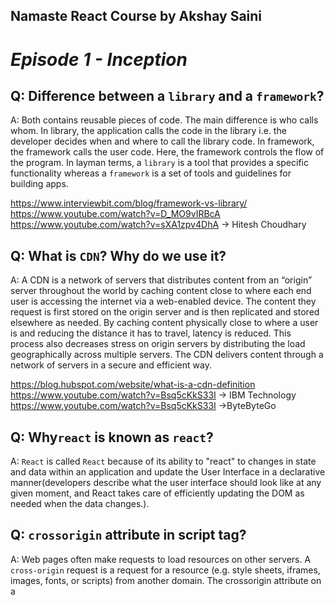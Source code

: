 ## Namaste React Course by Akshay Saini

# _Episode 1 - Inception_

## Q: Difference between a `library` and a `framework`?

A: Both contains reusable pieces of code. The main difference is who calls whom. In library, the application calls the code in the library i.e. the developer decides when and where to call the library code. In framework, the framework calls the user code. Here, the framework controls the flow of the program.
In layman terms, a `library` is a tool that provides a specific functionality whereas a `framework` is a set of tools and guidelines for building apps.

https://www.interviewbit.com/blog/framework-vs-library/
https://www.youtube.com/watch?v=D_MO9vIRBcA
https://www.youtube.com/watch?v=sXA1zpv4DhA -> Hitesh Choudhary

## Q: What is `CDN`? Why do we use it?

A: A CDN is a network of servers that distributes content from an “origin” server throughout the world by caching content close to where each end user is accessing the internet via a web-enabled device. The content they request is first stored on the origin server and is then replicated and stored elsewhere as needed. By caching content physically close to where a user is and reducing the distance it has to travel, latency is reduced. This process also decreases stress on origin servers by distributing the load geographically across multiple servers.
The CDN delivers content through a network of servers in a secure and efficient way.

https://blog.hubspot.com/website/what-is-a-cdn-definition
https://www.youtube.com/watch?v=Bsq5cKkS33I -> IBM Technology
https://www.youtube.com/watch?v=Bsq5cKkS33I ->ByteByteGo

## Q: Why`react` is known as `react`?

A: `React` is called `React` because of its ability to "react" to changes in state and data within an application and update the User Interface in a declarative manner(developers describe what the user interface should look like at any given moment, and React takes care of efficiently updating the DOM as needed when the data changes.).

## Q: `crossorigin` attribute in script tag?

A: Web pages often make requests to load resources on other servers. A `cross-origin` request is a request for a resource (e.g. style sheets, iframes, images, fonts, or scripts) from another domain. The crossorigin attribute on a <script> tag specifies that CORS is supported when loading an external script file from a third party server or domain. CORS is a standard mechanism used to retrieve files from other domains.

https://www.w3schools.com/tags/att_script_crossorigin.asp
https://www.dofactory.com/html/script/crossorigin#:~:text=The%20crossorigin%20attribute%20on%20a,retrieve%20files%20from%20other%20domains.

https://www.youtube.com/watch?v=PNtFSVU-YTI  -> Web Dev Simplified
https://www.youtube.com/watch?v=tcLW5d0KAYE  -> Akshay Saini
https://www.youtube.com/watch?v=HwQNpeWfd_U  -> Codedamn

Also, read about the SOP(Same Origin Policy) of Browsers.

## Q: `React` v/s `ReactDOM`?

A: `React` is a JavaScript library for building User Interface. `ReactDOM` is also a JS library which allows `React` to interact with the DOM. The `react` package contains `React.createElement()`, and several other functions. The `react-dom` package contains `ReactDOM.render()`, and `ReactDOMServer.renderToString()` for server-side rendering support.

https://stackoverflow.com/questions/34114350/react-vs-reactdom
https://medium.com/programming-sage/react-vs-react-dom-a0ed3aea9745

## Q: Difference between a `react.development.js` and a `react.production.js`?

A: Development is the stage of an application before it's made public while production is the term used for the same application when it's made public.
Development version of `react` contains an uncompressed version and is several times (maybe 3-5x) slower than the production version. The production version contains minified code and includes extra performance optimizations.

https://stackoverflow.com/questions/48151128/difference-between-production-and-development-build-in-reactjs
